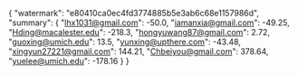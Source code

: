 {
    "watermark": "e80410ca0ec4fd3774885b5e3ab6c68e1157986d", 
    "summary": {
        "lhx1031@gmail.com": -50.0, 
        "iamanxia@gmail.com": -49.25, 
        "Hding@macalester.edu": -218.3, 
        "hongyuwang87@gmail.com": 2.72, 
        "guoxing@umich.edu": 13.5, 
        "yunxing@upthere.com": -43.48, 
        "xingyun27221@gmail.com": 144.21, 
        "Chbeiyou@gmail.com": 378.64, 
        "yuelee@umich.edu": -178.16
    }
}